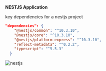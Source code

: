 **NESTJS Application**

key dependencies for a nestjs project

```json
"dependencies": {
    "@nestjs/common": "^10.3.10",
    "@nestjs/core": "^10.3.10",
    "@nestjs/platform-express": "^10.3.10",
    "reflect-metadata": "^0.2.2",
    "typescript": "^5.5.3"
  }
```

![nestjs](https://github.com/user-attachments/assets/7a08ebff-777c-40cd-af2e-b82e88ee8a27)
